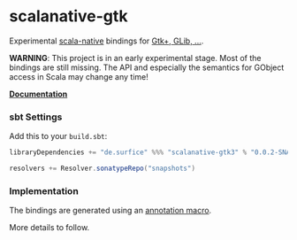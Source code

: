 # scalanative-gtk
Experimental [scala-native](https://github.com/scala-native/scala-native) bindings for [Gtk+, GLib, ...](https://www.gtk.org).

**WARNING**: This project is in an early experimental stage. Most of the bindings are still missing. The API and especially the semantics for GObject access in Scala may change any time!

**[Documentation](https://jokade.github.io/scalanative-gtk/)**

### sbt Settings
Add this to your `build.sbt`:
```scala
libraryDependencies += "de.surfice" %%% "scalanative-gtk3" % "0.0.2-SNAPSHOT"

resolvers += Resolver.sonatypeRepo("snapshots")
```

### Implementation
The bindings are generated using an [annotation macro](https://github.com/jokade/scalanative-obj-interop).

More details to follow.
